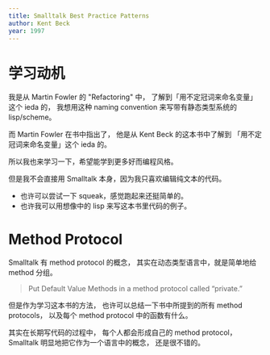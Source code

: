 ```yaml
---
title: Smalltalk Best Practice Patterns
author: Kent Beck
year: 1997
---
```


# 学习动机

我是从 Martin Fowler 的 "Refactoring" 中，
了解到「用不定冠词来命名变量」这个 ieda 的，
我想用这种 naming convention 来写带有静态类型系统的 lisp/scheme。

而 Martin Fowler 在书中指出了，
他是从 Kent Beck 的这本书中了解到
「用不定冠词来命名变量」这个 ieda 的。

所以我也来学习一下，希望能学到更多好而编程风格。

但是我不会直接用 Smalltalk 本身，因为我只喜欢编辑纯文本的代码。

- 也许可以尝试一下 squeak，感觉跑起来还挺简单的。
- 也许我可以用想像中的 lisp 来写这本书里代码的例子。

# Method Protocol

Smalltalk 有 method protocol 的概念，
其实在动态类型语言中，就是简单地给 method 分组。

> Put Default Value Methods in a method protocol called “private.”

但是作为学习这本书的方法，
也许可以总结一下书中所提到的所有 method protocols，
以及每个 method protocol 中的函数有什么。

其实在长期写代码的过程中，
每个人都会形成自己的 method protocol，
Smalltalk 明显地把它作为一个语言中的概念，
还是很不错的。

